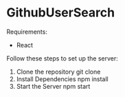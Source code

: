 # GithubUserSearch
Requirements:
- React
  
Follow these steps to set up the server:

1. Clone the repository
   git clone
2. Install Dependencies
   npm install
3. Start the Server
   npm start
